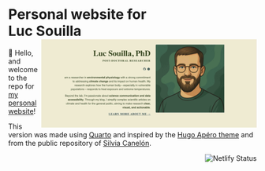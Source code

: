# Personal website for<br>Luc Souilla <a href='https://luc-souilla.netlify.app/'><img src="https://github.com/Souilla-Luc/personal_blog/blob/main/assets/screen_website.jpg" align="right" height="180"/></a>

👋 Hello, and welcome to the repo for [my personal website](https://luc-souilla.netlify.app/)!

This version was made using [Quarto](https://quarto.org/) and inspired by the [Hugo Apéro theme](https://hugo-apero-docs.netlify.app/) and from the public repository of [Silvia Canelón](https://github.com/spcanelon/silvia).


<a href="https://app.netlify.com/sites/luc-souilla/deploys">
  <img src="https://api.netlify.com/api/v1/badges/4d7dccd9-ec21-47eb-b218-34cb5b768883/deploy-status" alt="Netlify Status" align="right" height="20"/>
</a>

